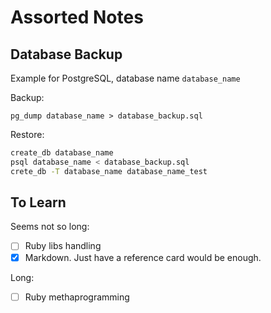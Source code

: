 # Assorted Notes #

## Database Backup ##

Example for PostgreSQL, database name ```database_name```

Backup:

```pg_dump database_name > database_backup.sql```

Restore:

```bash
create_db database_name
psql database_name < database_backup.sql
crete_db -T database_name database_name_test
```

## To Learn ##

Seems not so long:

- [ ] Ruby libs handling
- [x] Markdown. Just have a reference card would be enough.

Long:

- [ ] Ruby methaprogramming

